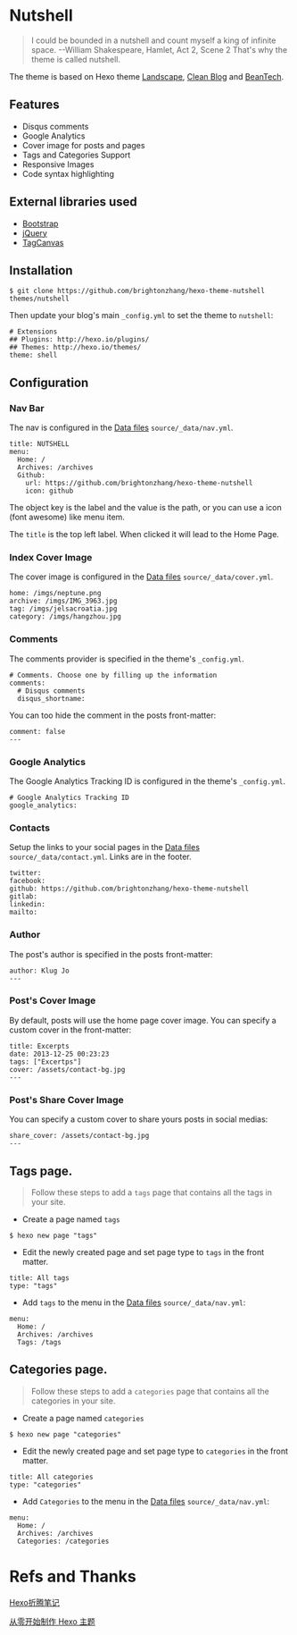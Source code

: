 # Nutshell

> I could be bounded in a nutshell and count myself a king of infinite space.
> --William Shakespeare, Hamlet, Act 2, Scene 2
That's why the theme is called nutshell.

The theme is based on Hexo theme [Landscape](https://github.com/hexojs/hexo-theme-landscape), [Clean Blog](https://github.com/klugjo/hexo-theme-clean-blog) and [BeanTech](https://github.com/YenYuHsuan/hexo-theme-beantech).

## Features

- Disqus comments
- Google Analytics
- Cover image for posts and pages
- Tags and Categories Support
- Responsive Images
- Code syntax highlighting

## External libraries used

- [Bootstrap](http://getbootstrap.com/css/)
- [jQuery](https://jquery.com/)
- [TagCanvas](http://www.goat1000.com/tagcanvas.php)

## Installation

```
$ git clone https://github.com/brightonzhang/hexo-theme-nutshell themes/nutshell
```

Then update your blog's main `_config.yml` to set the theme to `nutshell`:

```
# Extensions
## Plugins: http://hexo.io/plugins/
## Themes: http://hexo.io/themes/
theme: shell
```

## Configuration

### Nav Bar

The nav is configured in the [Data files](https://hexo.io/docs/data-files.html) `source/_data/nav.yml`.

```
title: NUTSHELL
menu:
  Home: /
  Archives: /archives
  Github:
    url: https://github.com/brightonzhang/hexo-theme-nutshell
    icon: github
```

The object key is the label and the value is the path, or you can use a icon (font awesome) like menu item.

The `title` is the top left label. When clicked it will lead to the Home Page.


### Index Cover Image

The cover image is configured in the [Data files](https://hexo.io/docs/data-files.html) `source/_data/cover.yml`.

```
home: /imgs/neptune.png
archive: /imgs/IMG_3963.jpg
tag: /imgs/jelsacroatia.jpg
category: /imgs/hangzhou.jpg
```

### Comments

The comments provider is specified in the theme's `_config.yml`. 
```
# Comments. Choose one by filling up the information
comments:
  # Disqus comments
  disqus_shortname: 
```

You can too hide the comment in the posts front-matter:

```
comment: false
---
```

### Google Analytics

The Google Analytics Tracking ID is configured in the theme's `_config.yml`.

```
# Google Analytics Tracking ID
google_analytics:
```

### Contacts

Setup the links to your social pages in the [Data files](https://hexo.io/docs/data-files.html) `source/_data/contact.yml`. Links are in the footer.

```
twitter:
facebook:
github: https://github.com/brightonzhang/hexo-theme-nutshell
gitlab:
linkedin:
mailto:
```

### Author

The post's author is specified in the posts front-matter:

```
author: Klug Jo
---
```

### Post's Cover Image

By default, posts will use the home page cover image. You can specify a custom cover in the front-matter:

```
title: Excerpts
date: 2013-12-25 00:23:23
tags: ["Excertps"]
cover: /assets/contact-bg.jpg
---
```

### Post's Share Cover Image

You can specify a custom cover to share yours posts in social medias:

```
share_cover: /assets/contact-bg.jpg
---
```


## Tags page.

> Follow these steps to add a `tags` page that contains all the tags in your site.

- Create a page named `tags`

```
$ hexo new page "tags"
```

- Edit the newly created page and set page type to `tags` in the front matter.

```
title: All tags
type: "tags"
```

- Add `tags` to the menu in the [Data files](https://hexo.io/docs/data-files.html) `source/_data/nav.yml`:

```
menu:
  Home: /
  Archives: /archives
  Tags: /tags
```

## Categories page.

> Follow these steps to add a `categories` page that contains all the categories in your site.

- Create a page named `categories`

```
$ hexo new page "categories"
```

- Edit the newly created page and set page type to `categories` in the front matter.

```
title: All categories
type: "categories"
```

- Add `Categories` to the menu in the [Data files](https://hexo.io/docs/data-files.html) `source/_data/nav.yml`:

```
menu:
  Home: /
  Archives: /archives
  Categories: /categories
```

# Refs and Thanks

[Hexo折腾笔记](https://unnamed42.github.io/2016-09-10-Hexo%E6%8A%98%E8%85%BE%E7%AC%94%E8%AE%B0.html)

[从零开始制作 Hexo 主题](https://www.ahonn.me/post/33)